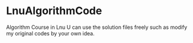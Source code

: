 # LnuAlgorithmCode
Algorithm Course in Lnu
U can use the solution files freely 
such as modify my original codes by your own idea.
